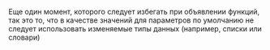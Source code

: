 Еще один момент, которого следует избегать при объявлении функций, так это то, что в качестве значений для параметров по умолчанию не следует использовать изменяемые типы данных (например, списки или словари)